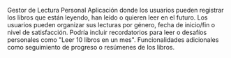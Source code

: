 Gestor de Lectura Personal
Aplicación donde los usuarios pueden registrar los libros que están leyendo, han leído o quieren leer en el futuro.
Los usuarios pueden organizar sus lecturas por género, fecha de inicio/fin o nivel de satisfacción.
Podría incluir recordatorios para leer o desafíos personales como "Leer 10 libros en un mes".
Funcionalidades adicionales como seguimiento de progreso o resúmenes de los libros.
